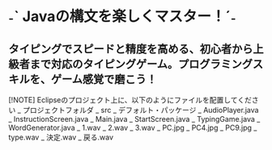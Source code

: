 # ˗ˋ Javaの構文を楽しくマスター！ˊ˗

## タイピングでスピードと精度を高める、初心者から上級者まで対応のタイピングゲーム。プログラミングスキルを、ゲーム感覚で磨こう！

[!NOTE]
Eclipseのプロジェクト上に、以下のようにファイルを配置してください
_ プロジェクトフォルダ
  _ src
    _ デフォルト・パッケージ
      _ AudioPlayer.java
      _ InstructionScreen.java
      _ Main.java
      _ StartScreen.java
      _ TypingGame.java
      _ WordGenerator.java
    _ 1.wav
    _ 2.wav
    _ 3.wav
    _ PC.jpg
    _ PC4.jpg
    _ PC9.jpg
    _ type.wav
    _ 決定.wav
    _ 戻る.wav
